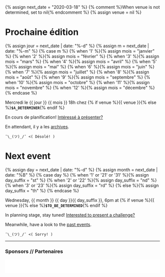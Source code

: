 {% assign next_date = "2020-03-18" %}
{% comment %}When venue is not determined, set to nil{% endcomment %}
{% assign venue = nil %}

# Prochaine édition

{% assign jour = next_date | date: "%-d" %}
{% assign m = next_date | date: "%-m" %}
{% case m %}
  {% when '1' %}{% assign mois = "janvier" %}
  {% when '2' %}{% assign mois = "février" %}
  {% when '3' %}{% assign mois = "mars" %}
  {% when '4' %}{% assign mois = "avril" %}
  {% when '5' %}{% assign mois = "mai" %}
  {% when '6' %}{% assign mois = "juin" %}
  {% when '7' %}{% assign mois = "juillet" %}
  {% when '8' %}{% assign mois = "août" %}
  {% when '9' %}{% assign mois = "septembre" %}
  {% when '10' %}{% assign mois = "octobre" %}
  {% when '11' %}{% assign mois = "novembre" %}
  {% when '12' %}{% assign mois = "décembre" %}
{% endcase %}

Mercredi le {{ jour }} {{ mois }} 18h chez {% if venue %}{{ venue }}{% else %}**`$A_DETERMINER`**{% endif %}

En cours de planification! [Intéressé à présenter?](https://github.com/montrehack/montrehack.github.com/wiki/Present-at-Montrehack)

En attendant, il y a les [archives](/archives.html).

`¯\_(ツ)_/¯ <( Désolé! )`

# Next event

{% assign day = next_date | date: "%-d"  %}
{% assign month = next_date | date: "%B" %}
{% case day %}
  {% when '1' or '21' or '31' %}{% assign day_suffix = "st" %}
  {% when '2' or '22' %}{% assign day_suffix = "nd" %}
  {% when '3' or '23' %}{% assign day_suffix = "rd" %}
  {% else %}{% assign day_suffix = "th" %}
{% endcase %}

Wednesday, {{ month }} {{ day }}{{ day_suffix }}, 6pm at {% if venue %}{{ venue }}{% else %}**`$TO_BE_DETERMINED`**{% endif %}

In planning stage, stay tuned! [Interested to present a challenge?](https://github.com/montrehack/montrehack.github.com/wiki/Present-at-Montrehack)

Meanwhile, have a look to the [past events](/archives.html).


`¯\_(ツ)_/¯ <( Sorry! )`

<hr/>

### Sponsors // Partenaires

[![Brasserie Benelux](/images/benelux.png)](http://brasseriebenelux.com/)
